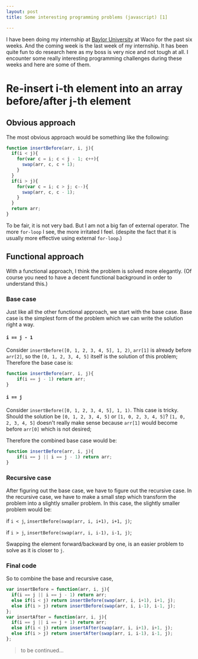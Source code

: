 ```yaml
---
layout: post
title: Some interesting programming problems (javascript) [1]

---
```

I have been doing my internship at [Baylor University](http://www.baylor.edu/) at Waco for the past six weeks. And the coming week is the last week of my internship. It has been quite fun to do research here as my boss is very nice and not tough at all. I encounter some really interesting programming challenges during these weeks and here are some of them.

# Re-insert i-th element into an array before/after j-th element

## Obvious approach
The most obvious approach would be something like the following:

```javascript
function insertBefore(arr, i, j){
  if(i < j){
    for(var c = i; c < j - 1; c++){
      swap(arr, c, c + 1);
    }
  }
  if(i > j){
    for(var c = i; c > j; c--){
      swap(arr, c, c - 1);
    }
  }
  return arr;
}

```

To be fair, it is not very bad. But I am not a big fan of external operator. The more `for-loop` I see, the more irritated I feel. (despite the fact that it is usually more effective using external `for-loop`.)

## Functional approach
With a functional approach, I think the problem is solved more elegantly. (Of course you need to have a decent functional background in order to understand this.)

### Base case
Just like all the other functional approach, we start with the base case. Base case is the simplest form of the problem which we can write the solution right a way.

#### `i == j - 1`
Consider `insertBefore([0, 1, 2, 3, 4, 5], 1, 2)`, `arr[1]` is already before `arr[2]`, so the `[0, 1, 2, 3, 4, 5]` itself is the solution of this problem; Therefore the base case is:

```javascript
function insertBefore(arr, i, j){
	if(i == j - 1) return arr;
}
```

#### `i == j`
Consider `insertBefore([0, 1, 2, 3, 4, 5], 1, 1)`. This case is tricky. Should the solution be `[0, 1, 2, 3, 4, 5]` or `[1, 0, 2, 3, 4, 5]`? `[1, 0, 2, 3, 4, 5]` doesn&#x27;t really make sense because `arr[1]` would become before `arr[0]` which is not desired; 

Therefore the combined base case would be:

```javascript
function insertBefore(arr, i, j){
	if(i == j || i == j - 1) return arr;
}
```

### Recursive case
After figuring out the base case, we have to figure out the recursive case. In the recursive case, we have to make a small step which transform the problem into a slightly smaller problem. In this case, the slightly smaller problem would be:

if `i < j`, `insertBefore(swap(arr, i, i+1), i+1, j)`;

if `i > j`, `insertBefore(swap(arr, i, i-1), i-1, j)`;

Swapping the element forward/backward by one, is an easier problem to solve as it is closer to `j`. 

### Final code
So to combine the base and recursive case, 

```javascript
var insertBefore = function(arr, i, j){
  if(i == j || i == j - 1) return arr;
  else if(i < j) return insertBefore(swap(arr, i, i+1), i+1, j);
  else if(i > j) return insertBefore(swap(arr, i, i-1), i-1, j);
};
var insertAfter = function(arr, i, j){
  if(i == j || i == j + 1) return arr;
  else if(i < j) return insertAfter(swap(arr, i, i+1), i+1, j);
  else if(i > j) return insertAfter(swap(arr, i, i-1), i-1, j);
};
```

> to be continued...

